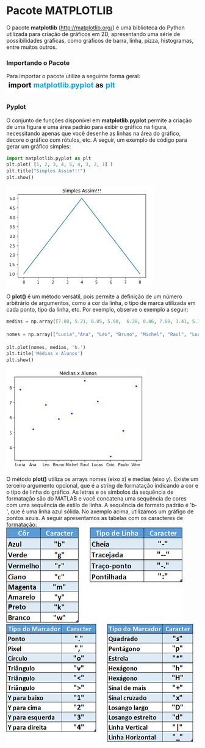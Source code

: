 # Pacote MATPLOTLIB
O pacote **matplotlib** (http://matplotlib.org/) é uma biblioteca do Python utilizada para criação de gráficos em 2D, apresentando
uma série de possibilidades gráficas, como gráficos de barra, linha, pizza, histogramas, entre muitos outros.

### Importando o Pacote 
Para importar o pacote utilize a seguinte forma geral:
![funcao](/imagens/import_mat.png)

### Pyplot
O conjunto de funções disponível em **matplotlib.pyplot** permite a criação de uma figura e uma área padrão para exibir o gráfico na figura, necessitando apenas que você desenhe as linhas na área do gráfico, decore o gráfico com rótulos, etc. A seguir, um exemplo de código para gerar um gráfico simples:
``` python
import matplotlib.pyplot as plt
plt.plot( [1, 2, 3, 4, 5, 4, 3, 2, 1] )
plt.title("Simples Assim!!!")
plt.show()
```
![grafico](/imagens/grafico1.png)

O **plot()** é um método versátil, pois permite a definição de um número arbitrário de argumentos, como a cor da linha, o tipo de marca utilizada em cada ponto, tipo da linha, etc. Por exemplo, observe o exemplo a seguir:
``` python
medias = np.array([7.88, 5.21, 6.85, 5.90,  6.28, 8.46, 7.08, 3.41, 5.11, 8.11])

nomes = np.array(["Lucia","Ana", "Léo", "Bruno", "Michel", "Raul", "Lucas","Caio","Paulo", "Vitor"])

plt.plot(nomes, medias, 'b.')
plt.title('Médias x Alunos')
plt.show()
```
![grafico](/imagens/grafico2.png)

O método **plot()** utiliza os arrays nomes (eixo x) e medias (eixo y). Existe um terceiro argumento opcional, que é a string de formatação indicando a cor e o tipo de linha do gráfico. As letras e os símbolos da sequência de formatação são do MATLAB e você concatena uma sequência de cores com uma sequência de estilo de linha. A sequência de formato padrão é 'b-', que é uma linha azul sólida. No axemplo acima, utilizamos um gráfigo de pontos azuis. A seguir apresentamos as tabelas com os caracteres de formatação:
![grafico](/imagens/tabforma1.png)                       ![grafico](/imagens/tabforma2.png)                                                

